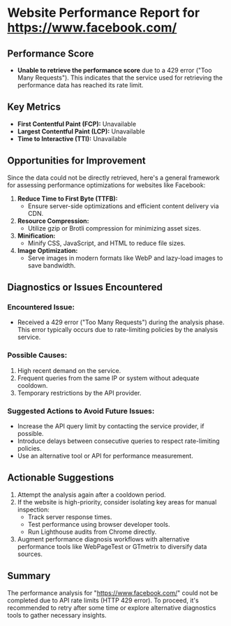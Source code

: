 # Website Performance Report for https://www.facebook.com/

## Performance Score
- **Unable to retrieve the performance score** due to a 429 error ("Too Many Requests"). This indicates that the service used for retrieving the performance data has reached its rate limit.

## Key Metrics
- **First Contentful Paint (FCP):** Unavailable
- **Largest Contentful Paint (LCP):** Unavailable
- **Time to Interactive (TTI):** Unavailable

## Opportunities for Improvement
Since the data could not be directly retrieved, here's a general framework for assessing performance optimizations for websites like Facebook:
1. **Reduce Time to First Byte (TTFB):**
   - Ensure server-side optimizations and efficient content delivery via CDN.
2. **Resource Compression:**
   - Utilize gzip or Brotli compression for minimizing asset sizes.
3. **Minification:**
   - Minify CSS, JavaScript, and HTML to reduce file sizes.
4. **Image Optimization:**
   - Serve images in modern formats like WebP and lazy-load images to save bandwidth.

## Diagnostics or Issues Encountered
### Encountered Issue:
- Received a 429 error ("Too Many Requests") during the analysis phase. This error typically occurs due to rate-limiting policies by the analysis service.

### Possible Causes:
1. High recent demand on the service.
2. Frequent queries from the same IP or system without adequate cooldown.
3. Temporary restrictions by the API provider.

### Suggested Actions to Avoid Future Issues:
- Increase the API query limit by contacting the service provider, if possible.
- Introduce delays between consecutive queries to respect rate-limiting policies.
- Use an alternative tool or API for performance measurement.

## Actionable Suggestions
1. Attempt the analysis again after a cooldown period.
2. If the website is high-priority, consider isolating key areas for manual inspection:
   - Track server response times.
   - Test performance using browser developer tools.
   - Run Lighthouse audits from Chrome directly.
3. Augment performance diagnosis workflows with alternative performance tools like WebPageTest or GTmetrix to diversify data sources.

## Summary
The performance analysis for "https://www.facebook.com/" could not be completed due to API rate limits (HTTP 429 error). To proceed, it's recommended to retry after some time or explore alternative diagnostics tools to gather necessary insights.